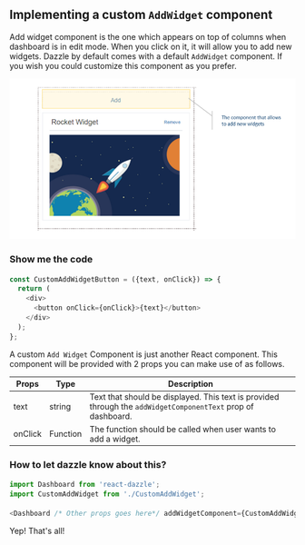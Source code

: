 ## Implementing a custom `AddWidget` component
Add widget component is the one which appears on top of columns when dashboard is in edit mode. When you click on it, it will allow you to add new widgets. Dazzle by default comes with a default `AddWidget` component. If you wish you could customize this component as you prefer.

![Add Widget](./images/AddWidget.png)

### Show me the code

```javascript
const CustomAddWidgetButton = ({text, onClick}) => {
  return (
    <div>
      <button onClick={onClick}>{text}</button>
    </div>
  );
};
```

A custom `Add Widget` Component is just another React component. This component will be provided with 2 props you can make use of as follows.

| Props | Type |  Description |
| --- | --- | -- |
|text | string | Text that should be displayed. This text is provided through the `addWidgetComponentText` prop of dashboard.|
|onClick | Function |The function should be called when user wants to add a widget. |

### How to let dazzle know about this?
```javascript
import Dashboard from 'react-dazzle';
import CustomAddWidget from './CustomAddWidget';

<Dashboard /* Other props goes here*/ addWidgetComponent={CustomAddWidget}  />
```

Yep! That's all!
